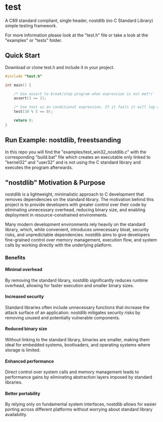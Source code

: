 # test
A C89 standard compliant, single header, nostdlib (no C Standard Library) simple testing framework.

For more information please look at the "test.h" file or take a look at the "examples" or "tests" folder.

## Quick Start

Download or clone test.h and include it in your project.

```C
#include "test.h"

int main() {

    /* Use assert to break/stop program when expression is not met*/
    assert(1 == 1);

    /* Use test as an conditional expression. If it fails it will log out the result but the program will continue */
    test(10 % 5 == 0);

    return 0;
}
```

## Run Example: nostdlib, freestsanding

In this repo you will find the "examples/test_win32_nostdlib.c" with the corresponding "build.bat" file which
creates an executable only linked to "kernel32" and "user32" and is not using the C standard library and executes the program afterwards.

## "nostdlib" Motivation & Purpose

nostdlib is a lightweight, minimalistic approach to C development that removes dependencies on the standard library. The motivation behind this project is to provide developers with greater control over their code by eliminating unnecessary overhead, reducing binary size, and enabling deployment in resource-constrained environments.

Many modern development environments rely heavily on the standard library, which, while convenient, introduces unnecessary bloat, security risks, and unpredictable dependencies. nostdlib aims to give developers fine-grained control over memory management, execution flow, and system calls by working directly with the underlying platform.

### Benefits

#### Minimal overhead
By removing the standard library, nostdlib significantly reduces runtime overhead, allowing for faster execution and smaller binary sizes.

#### Increased security
Standard libraries often include unnecessary functions that increase the attack surface of an application. nostdlib mitigates security risks by removing unused and potentially vulnerable components.

#### Reduced binary size
Without linking to the standard library, binaries are smaller, making them ideal for embedded systems, bootloaders, and operating systems where storage is limited.

#### Enhanced performance
Direct control over system calls and memory management leads to performance gains by eliminating abstraction layers imposed by standard libraries.

#### Better portability
By relying only on fundamental system interfaces, nostdlib allows for easier porting across different platforms without worrying about standard library availability.
